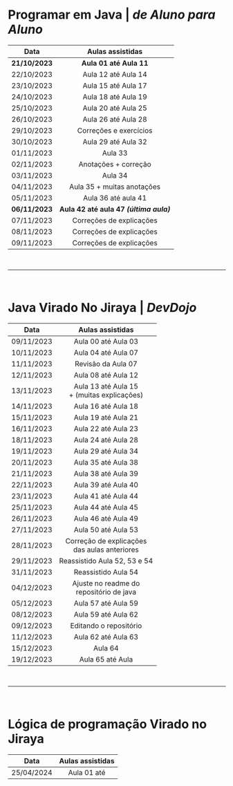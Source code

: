# Programar em Java | _de Aluno para Aluno_
|         Data   |          Aulas assistidas              |
|:--------------:|:--------------------------------------:|
 **21/10/2023** |        **Aula 01 até Aula 11**         
   22/10/2023   |          Aula 12 até Aula 14           
   23/10/2023   |          Aula 15 até Aula 17           
   24/10/2023   |          Aula 18 até Aula 19           
   25/10/2023   |          Aula 20 até Aula 25           
   26/10/2023   |          Aula 26 até Aula 28           
   29/10/2023   |         Correções e exercícios         
   30/10/2023   |          Aula 29 até Aula 32           
   01/11/2023   |                Aula 33                 
   02/11/2023   |          Anotações + correção          
   03/11/2023   |                Aula 34                 
   04/11/2023   |       Aula 35 + muitas anotações       
   05/11/2023   |          Aula 36 até aula 41           
 **06/11/2023** |**Aula 42 até aula 47 _(última aula)_** 
   07/11/2023   |        Correções de explicações        
   08/11/2023   |        Correções de explicações        
   09/11/2023   |        Correções de explicações        

<br>

______________

<br>

# Java Virado No Jiraya | _DevDojo_
|  Data      |               Aulas assistidas        |         
|:----------:|:-----------------------------------------------:| 
 09/11/2023 |               Aula 00 até Aula 03   
 10/11/2023 |               Aula 04 até Aula 07               
 11/11/2023 |               Revisão da Aula 07                
 12/11/2023 |               Aula 08 até Aula 12               
 13/11/2023 |  Aula 13 até Aula 15<br>+ (muitas explicações)  
 14/11/2023 |               Aula 16 até Aula 18               
 15/11/2023 |               Aula 19 até Aula 21               
 16/11/2023 |               Aula 22 até Aula 23               
 18/11/2023 |               Aula 24 até Aula 28               
 19/11/2023 |               Aula 29 até Aula 34               
 20/11/2023 |               Aula 35 até Aula 38               
 21/11/2023 |               Aula 38 até Aula 39               
 22/11/2023 |               Aula 39 até Aula 40               
 23/11/2023 |               Aula 41 até Aula 44               
 25/11/2023 |               Aula 44 até Aula 45               
 26/11/2023 |               Aula 46 até Aula 49               
 27/11/2023 |               Aula 50 até Aula 53               
 28/11/2023 | Correção de explicações<br>das aulas anteriores 
 29/11/2023 |          Reassistido Aula 52, 53 e 54           
 31/11/2023 |               Reassistido Aula 54               
 04/12/2023 |   Ajuste no readme do <br>repositório de java   
 05/12/2023 |               Aula 57 até Aula 59               
 08/12/2023 |               Aula 59 até Aula 62               
 09/12/2023 |             Editando o repositório              
 11/12/2023 |               Aula 62 até Aula 63               
 15/12/2023 |                     Aula 64                     
 19/12/2023 |                Aula 65 até Aula                 

<br>

______________

<br>

# Lógica de programação Virado no Jiraya
|        Data |       Aulas assistidas  |  
:-----------:|:-----------------:|
 25/04/2024  | Aula 01 até













